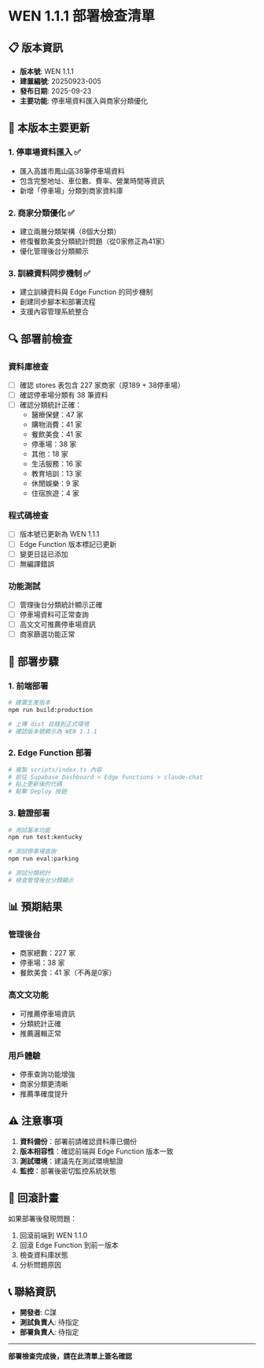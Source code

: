 # WEN 1.1.1 部署檢查清單

## 📋 版本資訊
- **版本號**: WEN 1.1.1
- **建置編號**: 20250923-005
- **發布日期**: 2025-09-23
- **主要功能**: 停車場資料匯入與商家分類優化

## 🎯 本版本主要更新

### 1. 停車場資料匯入 ✅
- 匯入高雄市鳳山區38筆停車場資料
- 包含完整地址、車位數、費率、營業時間等資訊
- 新增「停車場」分類到商家資料庫

### 2. 商家分類優化 ✅
- 建立兩層分類架構（8個大分類）
- 修復餐飲美食分類統計問題（從0家修正為41家）
- 優化管理後台分類顯示

### 3. 訓練資料同步機制 ✅
- 建立訓練資料與 Edge Function 的同步機制
- 創建同步腳本和部署流程
- 支援內容管理系統整合

## 🔍 部署前檢查

### 資料庫檢查
- [ ] 確認 stores 表包含 227 家商家（原189 + 38停車場）
- [ ] 確認停車場分類有 38 筆資料
- [ ] 確認分類統計正確：
  - 醫療保健：47 家
  - 購物消費：41 家
  - 餐飲美食：41 家
  - 停車場：38 家
  - 其他：18 家
  - 生活服務：16 家
  - 教育培訓：13 家
  - 休閒娛樂：9 家
  - 住宿旅遊：4 家

### 程式碼檢查
- [ ] 版本號已更新為 WEN 1.1.1
- [ ] Edge Function 版本標記已更新
- [ ] 變更日誌已添加
- [ ] 無編譯錯誤

### 功能測試
- [ ] 管理後台分類統計顯示正確
- [ ] 停車場資料可正常查詢
- [ ] 高文文可推薦停車場資訊
- [ ] 商家篩選功能正常

## 🚀 部署步驟

### 1. 前端部署
```bash
# 建置生產版本
npm run build:production

# 上傳 dist 目錄到正式環境
# 確認版本號顯示為 WEN 1.1.1
```

### 2. Edge Function 部署
```bash
# 複製 scripts/index.ts 內容
# 前往 Supabase Dashboard > Edge Functions > claude-chat
# 貼上更新後的代碼
# 點擊 Deploy 按鈕
```

### 3. 驗證部署
```bash
# 測試基本功能
npm run test:kentucky

# 測試停車場查詢
npm run eval:parking

# 測試分類統計
# 檢查管理後台分類顯示
```

## 📊 預期結果

### 管理後台
- 商家總數：227 家
- 停車場：38 家
- 餐飲美食：41 家（不再是0家）

### 高文文功能
- 可推薦停車場資訊
- 分類統計正確
- 推薦邏輯正常

### 用戶體驗
- 停車查詢功能增強
- 商家分類更清晰
- 推薦準確度提升

## ⚠️ 注意事項

1. **資料備份**：部署前請確認資料庫已備份
2. **版本相容性**：確認前端與 Edge Function 版本一致
3. **測試環境**：建議先在測試環境驗證
4. **監控**：部署後密切監控系統狀態

## 🔧 回滾計畫

如果部署後發現問題：
1. 回滾前端到 WEN 1.1.0
2. 回滾 Edge Function 到前一版本
3. 檢查資料庫狀態
4. 分析問題原因

## 📞 聯絡資訊

- **開發者**: C謀
- **測試負責人**: 待指定
- **部署負責人**: 待指定

---

**部署檢查完成後，請在此清單上簽名確認**
